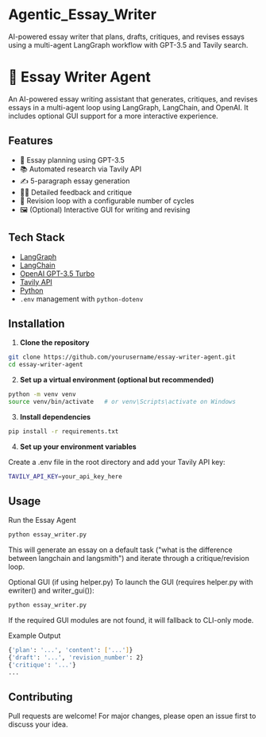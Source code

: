 # Agentic_Essay_Writer
AI-powered essay writer that plans, drafts, critiques, and revises essays using a multi-agent LangGraph workflow with GPT-3.5 and Tavily search.

# 📝 Essay Writer Agent

An AI-powered essay writing assistant that generates, critiques, and revises essays in a multi-agent loop using LangGraph, LangChain, and OpenAI. It includes optional GUI support for a more interactive experience.

## Features

- 🧠 Essay planning using GPT-3.5
- 📚 Automated research via Tavily API
- ✍️ 5-paragraph essay generation
- 🧑‍🏫 Detailed feedback and critique
- 🔁 Revision loop with a configurable number of cycles
- 🖼️ (Optional) Interactive GUI for writing and revising

## Tech Stack

- [LangGraph](https://github.com/langchain-ai/langgraph)
- [LangChain](https://www.langchain.com/)
- [OpenAI GPT-3.5 Turbo](https://platform.openai.com/)
- [Tavily API](https://www.tavily.com/)
- [Python](https://www.python.org/)
- `.env` management with `python-dotenv`

## Installation

1. **Clone the repository**

```bash
git clone https://github.com/yourusername/essay-writer-agent.git
cd essay-writer-agent
```

2. **Set up a virtual environment (optional but recommended)**

```bash
python -m venv venv
source venv/bin/activate   # or venv\Scripts\activate on Windows
```

3. **Install dependencies**

```bash
pip install -r requirements.txt
```

4. **Set up your environment variables**

Create a .env file in the root directory and add your Tavily API key:

```bash
TAVILY_API_KEY=your_api_key_here
```

## Usage
Run the Essay Agent
```bash
python essay_writer.py
```
This will generate an essay on a default task ("what is the difference between langchain and langsmith") and iterate through a critique/revision loop.

Optional GUI (if using helper.py)
To launch the GUI (requires helper.py with ewriter() and writer_gui()):

```bash
python essay_writer.py
```
If the required GUI modules are not found, it will fallback to CLI-only mode.

Example Output
```bash
{'plan': '...', 'content': ['...']}
{'draft': '...', 'revision_number': 2}
{'critique': '...'}
...
```

## Contributing
Pull requests are welcome! For major changes, please open an issue first to discuss your idea.
